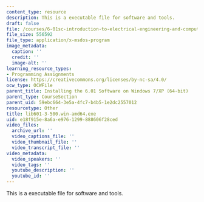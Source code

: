 ```yaml
---
content_type: resource
description: This is a executable file for software and tools.
draft: false
file: /courses/6-01sc-introduction-to-electrical-engineering-and-computer-science-i-spring-2011/e18f915e8a6ae9761299888606f28ced_lib601-3-500.win-amd64.exe
file_size: 556592
file_type: application/x-msdos-program
image_metadata:
  caption: ''
  credit: ''
  image-alt: ''
learning_resource_types:
- Programming Assignments
license: https://creativecommons.org/licenses/by-nc-sa/4.0/
ocw_type: OCWFile
parent_title: Installing the 6.01 Software on Windows 7/XP (64-bit)
parent_type: CourseSection
parent_uid: 59ebc664-3e5a-4fc7-b4b5-1e2dc2557012
resourcetype: Other
title: lib601-3-500.win-amd64.exe
uid: e18f915e-8a6a-e976-1299-888606f28ced
video_files:
  archive_url: ''
  video_captions_file: ''
  video_thumbnail_file: ''
  video_transcript_file: ''
video_metadata:
  video_speakers: ''
  video_tags: ''
  youtube_description: ''
  youtube_id: ''
---
```

This is a executable file for software and tools.